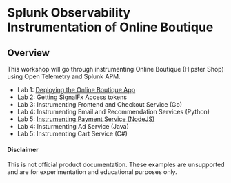 # Splunk Observability Instrumentation of Online Boutique

## Overview
This workshop will go through instrumenting Online Boutique (Hipster Shop) using Open Telemetry and Splunk APM.

* Lab 1: [Deploying the Online Boutique App](lab1_deployingapp.md)
* Lab 2: Getting SignalFx Access tokens
* Lab 3: Instrumenting Frontend and Checkout Service (Go)
* Lab 4: Instrumenting Email and Recommendation Services (Python)
* Lab 5: [Instrumenting Payment Service (NodeJS)](lab5_instrument_nodejs.md)
* Lab 4: Insturmenting Ad Service (Java)
* Lab 5: Instrumenting Cart Service (C#)


#### Disclaimer
This is not official product documentation.
These examples are unsupported and are for experimentation and educational purposes only.



